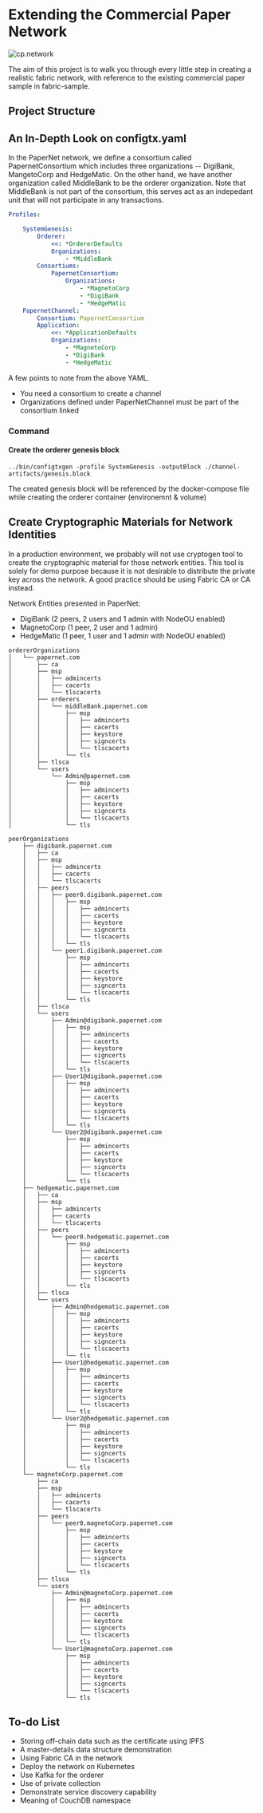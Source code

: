 # Extending the Commercial Paper Network

![cp.network](./resource/develop.diagram.2.png)

The aim of this project is to walk you through every little step in creating a realistic fabric network, with reference to the existing commercial paper sample in fabric-sample.

## Project Structure

## An In-Depth Look on configtx.yaml

In the PaperNet network, we define a consortium called PapernetConsortium which includes three organizations -- DigiBank, MangetoCorp and HedgeMatic. On the other hand, we have another organization called MiddleBank to be the orderer organization. Note that MiddleBank is not part of the consortium, this serves act as an indepedant unit that will not participate in any transactions.

```yaml
Profiles:

    SystemGenesis:
        Orderer:
            <<: *OrdererDefaults
            Organizations:
                - *MiddleBank
        Consortiums:
            PapernetConsortium:
                Organizations:
                    - *MagnetoCorp
                    - *DigiBank
                    - *HedgeMatic
    PapernetChannel:
        Consortium: PapernetConsortium
        Application:
            <<: *ApplicationDefaults
            Organizations:
                - *MagnetoCorp
                - *DigiBank
                - *HedgeMatic
```

A few points to note from the above YAML.
* You need a consortium to create a channel
* Organizations defined under PaperNetChannel must be part of the consortium linked

### Command

#### Create the orderer genesis block
```
../bin/configtxgen -profile SystemGenesis -outputBlock ./channel-artifacts/genesis.block
```

The created genesis block will be referenced by the docker-compose file while creating the orderer container (environemnt & volume)

## Create Cryptographic Materials for Network Identities

In a production environment, we probably will not use cryptogen tool to create the cryptographic material for those network entities. This tool is solely for demo purpose because it is not desirable to distribute the private key across the network. A good practice should be using Fabric CA or CA instead.

Network Entities presented in PaperNet:

* DigiBank (2 peers, 2 users and 1 admin with NodeOU enabled)
* MagnetoCorp (1 peer, 2 user and 1 admin)
* HedgeMatic (1 peer, 1 user and 1 admin with NodeOU enabled)

```
ordererOrganizations
│   └── papernet.com
│       ├── ca
│       ├── msp
│       │   ├── admincerts
│       │   ├── cacerts
│       │   └── tlscacerts
│       ├── orderers
│       │   └── middleBank.papernet.com
│       │       ├── msp
│       │       │   ├── admincerts
│       │       │   ├── cacerts
│       │       │   ├── keystore
│       │       │   ├── signcerts
│       │       │   └── tlscacerts
│       │       └── tls
│       ├── tlsca
│       └── users
│           └── Admin@papernet.com
│               ├── msp
│               │   ├── admincerts
│               │   ├── cacerts
│               │   ├── keystore
│               │   ├── signcerts
│               │   └── tlscacerts
│               └── tls
```
```
peerOrganizations
    ├── digibank.papernet.com
    │   ├── ca
    │   ├── msp
    │   │   ├── admincerts
    │   │   ├── cacerts
    │   │   └── tlscacerts
    │   ├── peers
    │   │   ├── peer0.digibank.papernet.com
    │   │   │   ├── msp
    │   │   │   │   ├── admincerts
    │   │   │   │   ├── cacerts
    │   │   │   │   ├── keystore
    │   │   │   │   ├── signcerts
    │   │   │   │   └── tlscacerts
    │   │   │   └── tls
    │   │   └── peer1.digibank.papernet.com
    │   │       ├── msp
    │   │       │   ├── admincerts
    │   │       │   ├── cacerts
    │   │       │   ├── keystore
    │   │       │   ├── signcerts
    │   │       │   └── tlscacerts
    │   │       └── tls
    │   ├── tlsca
    │   └── users
    │       ├── Admin@digibank.papernet.com
    │       │   ├── msp
    │       │   │   ├── admincerts
    │       │   │   ├── cacerts
    │       │   │   ├── keystore
    │       │   │   ├── signcerts
    │       │   │   └── tlscacerts
    │       │   └── tls
    │       ├── User1@digibank.papernet.com
    │       │   ├── msp
    │       │   │   ├── admincerts
    │       │   │   ├── cacerts
    │       │   │   ├── keystore
    │       │   │   ├── signcerts
    │       │   │   └── tlscacerts
    │       │   └── tls
    │       └── User2@digibank.papernet.com
    │           ├── msp
    │           │   ├── admincerts
    │           │   ├── cacerts
    │           │   ├── keystore
    │           │   ├── signcerts
    │           │   └── tlscacerts
    │           └── tls
    ├── hedgematic.papernet.com
    │   ├── ca
    │   ├── msp
    │   │   ├── admincerts
    │   │   ├── cacerts
    │   │   └── tlscacerts
    │   ├── peers
    │   │   └── peer0.hedgematic.papernet.com
    │   │       ├── msp
    │   │       │   ├── admincerts
    │   │       │   ├── cacerts
    │   │       │   ├── keystore
    │   │       │   ├── signcerts
    │   │       │   └── tlscacerts
    │   │       └── tls
    │   ├── tlsca
    │   └── users
    │       ├── Admin@hedgematic.papernet.com
    │       │   ├── msp
    │       │   │   ├── admincerts
    │       │   │   ├── cacerts
    │       │   │   ├── keystore
    │       │   │   ├── signcerts
    │       │   │   └── tlscacerts
    │       │   └── tls
    │       ├── User1@hedgematic.papernet.com
    │       │   ├── msp
    │       │   │   ├── admincerts
    │       │   │   ├── cacerts
    │       │   │   ├── keystore
    │       │   │   ├── signcerts
    │       │   │   └── tlscacerts
    │       │   └── tls
    │       └── User2@hedgematic.papernet.com
    │           ├── msp
    │           │   ├── admincerts
    │           │   ├── cacerts
    │           │   ├── keystore
    │           │   ├── signcerts
    │           │   └── tlscacerts
    │           └── tls
    └── magnetoCorp.papernet.com
        ├── ca
        ├── msp
        │   ├── admincerts
        │   ├── cacerts
        │   └── tlscacerts
        ├── peers
        │   └── peer0.magnetoCorp.papernet.com
        │       ├── msp
        │       │   ├── admincerts
        │       │   ├── cacerts
        │       │   ├── keystore
        │       │   ├── signcerts
        │       │   └── tlscacerts
        │       └── tls
        ├── tlsca
        └── users
            ├── Admin@magnetoCorp.papernet.com
            │   ├── msp
            │   │   ├── admincerts
            │   │   ├── cacerts
            │   │   ├── keystore
            │   │   ├── signcerts
            │   │   └── tlscacerts
            │   └── tls
            └── User1@magnetoCorp.papernet.com
                ├── msp
                │   ├── admincerts
                │   ├── cacerts
                │   ├── keystore
                │   ├── signcerts
                │   └── tlscacerts
                └── tls
```

## To-do List
* Storing off-chain data such as the certificate using IPFS
* A master-details data structure demonstration
* Using Fabric CA in the network
* Deploy the network on Kubernetes
* Use Kafka for the orderer
* Use of private collection
* Demonstrate service discovery capability
* Meaning of CouchDB namespace